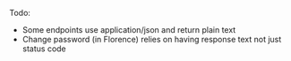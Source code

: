 Todo:

* Some endpoints use application/json and return plain text
* Change password (in Florence) relies on having response text not just status code
